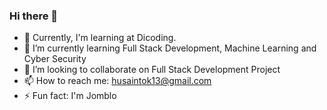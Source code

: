 ### Hi there 👋

- 🔭 Currently, I'm learning at Dicoding.
- 🌱 I’m currently learning Full Stack Development, Machine Learning and Cyber Security
- 👯 I’m looking to collaborate on Full Stack Development Project
- 📫 How to reach me: husaintok13@gmail.com
- ⚡ Fun fact: I'm Jomblo
